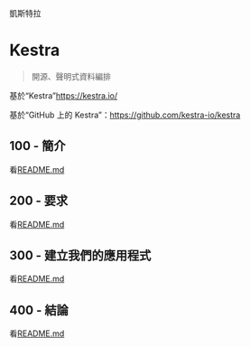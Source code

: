 凱斯特拉

# Kestra

> 開源、聲明式資料編排

基於“Kestra”<https://kestra.io/>

基於“GitHub 上的 Kestra”：<https://github.com/kestra-io/kestra>

## 100 - 簡介

看[README.md](./100/README.md)

## 200 - 要求

看[README.md](./200/README.md)

## 300 - 建立我們的應用程式

看[README.md](./300/README.md)

## 400 - 結論

看[README.md](./400/README.md)

